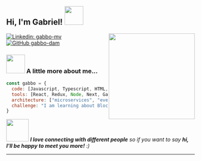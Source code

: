 <h2> Hi, I'm Gabriel! <img src="https://media.giphy.com/media/mGcNjsfWAjY5AEZNw6/giphy.gif" width="50"></h2>
<img align='right' src="https://media2.giphy.com/media/qgQUggAC3Pfv687qPC/giphy.gif?cid=790b761132bf774124223c3e8b5a02a4f0806770f381bbe9&rid=giphy.gif&ct=g" width="230">
<!-- <p><em>Software Enginner <img src="https://media.giphy.com/media/WUlplcMpOCEmTGBtBW/giphy.gif" width="30"></em></p> -->

<!-- [![Twitter: ThaiiBraga](https://img.shields.io/twitter/follow/ThaiiBraga?style=social)](https://twitter.com/ThaiiBraga) -->
[![Linkedin: gabbo-mv](https://img.shields.io/badge/gabbomv-blue?style=flat-square&logo=Linkedin&logoColor=white&link=https://www.linkedin.com/in/gabbo-mv/)](https://www.linkedin.com/in/gabbo-mv/)
[![GitHub gabbo-dam](https://img.shields.io/github/followers/gabbo-dam?label=follow&style=social)](https://github.com/gabbo-dam)


### <img src="https://media.giphy.com/media/VgCDAzcKvsR6OM0uWg/giphy.gif" width="50"> A little more about me...  

```javascript
const gabbo = {
  code: [Javascript, Typescript, HTML, CSS, Solidity, Python, C++],
  tools: [React, Redux, Node, Next, Gatsby, Storybook, Styled-Components, Jest, Web3],
  architecture: ["microservices", "event-driven", "design system pattern"],
  challenge: "I am learning about Blockchain and Machine Learning"
}
```

<img src="https://media.giphy.com/media/LnQjpWaON8nhr21vNW/giphy.gif" width="60"> <em><b>I love connecting with different people</b> so if you want to say <b>hi, I'll be happy to meet you more!</b> :)</em>

---
